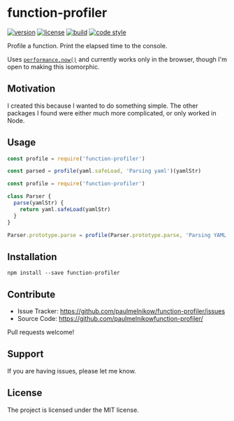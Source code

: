 # function-profiler

[![version](https://img.shields.io/npm/v/function-profiler.svg?style=flat-square)][npm]
[![license](https://img.shields.io/npm/l/function-profiler.svg?style=flat-square)][npm]
[![build](https://img.shields.io/circleci/project/github/paulmelnikow/function-profiler.svg?style=flat-square)][build]
[![code style](https://img.shields.io/badge/code_style-prettier-ff69b4.svg?style=flat-square)][prettier]

[npm]: https://npmjs.com/function-profiler
[build]: https://circleci.com/gh/paulmelnikow/function-profiler/tree/master
[prettier]: https://prettier.io/

Profile a function. Print the elapsed time to the console.

Uses [`performance.now()`][performance.now] and currently works only in the
browser, though I'm open to making this isomorphic.

[performance.now]: https://developer.mozilla.org/en-US/docs/Web/API/Performance/now

## Motivation

I created this because I wanted to do something simple. The other packages I
found were either much more complicated, or only worked in Node.

## Usage

```js
const profile = require('function-profiler')

const parsed = profile(yaml.safeLoad, 'Parsing yaml')(yamlStr)
```

```js
const profile = require('function-profiler')

class Parser {
  parse(yamlStr) {
    return yaml.safeLoad(yamlStr)
  }
}

Parser.prototype.parse = profile(Parser.prototype.parse, 'Parsing YAML')
```

## Installation

```
npm install --save function-profiler
```

## Contribute

- Issue Tracker: https://github.com/paulmelnikow/function-profiler/issues
- Source Code: https://github.com/paulmelnikowfunction-profiler/

Pull requests welcome!

## Support

If you are having issues, please let me know.

## License

The project is licensed under the MIT license.
